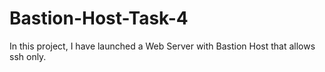 # Bastion-Host-Task-4
In this project, I have launched a Web Server with Bastion Host that allows ssh only. 
